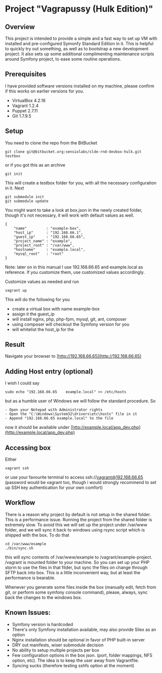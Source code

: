 # Project "Vagrapussy (Hulk Edition)"

## Overview

This project is intended to provide a simple and a fast way to set up VM with installed and pre-configured Symonfy Standard Edition in it. This is helpful to quickly try out something, as well as to bootstrap a new development project. It also sets up some additional complimenting maintenance scripts around Symfony project, to ease some routine operations.

## Prerequisites

I have provided software versions installed on my machine, please confirm if this works on earlier versions for you.

 - VirtualBox 4.2.16 
 - Vagrant 1.2.4
 - Puppet 2.7.11
 - Git 1.7.9.5

## Setup

You need to clone the repo from the BitBucket 

	git clone git@bitbucket.org:sensiolabs/slde-rnd-devbox-hulk.git testbox

or if you got this as an archive

	git init

This will create a testbox folder for you, with all the necessary configuration in it. Next 

	git submodule init
	git submodule update

You might want to take a look at box.json in the newly created folder, though it's not necessary, it will work with default values as well. 

	{
	    "name"         : "example-box",
	    "host_ip"      : "192.168.66.1",
	    "guest_ip"     : "192.168.66.65",
	    "project_name" : "example",
	    "project_root" : "/var/www",
	    "hostname"     : "example.local",
	    "mysql_root"   : "root"
	}


Note: later on in this manual I use 192.168.66.65 and example.local as reference. If you customize them, use customized values accordingly.

Customize values as needed and run 

	vagrant up

This will do the following for you

 - create a virtual box with name example-box
 - assign it the guest_ip
 - will install nginx, php, php-fpm, mysql, git, ant, composer
 - using composer will checkout the Symfony version for you 
 - will whitelist the host_ip for the 


## Result

Navigate your browser to [http://192.168.66.65](http://192.168.66.65)

## Adding Host entry (optional)

I wish I could say 

	sudo echo "192.168.66.65	example.local" >> /etc/hosts

but as a humble user of Windows we will follow the standard procedure. So

	- Open your Notepad with Administrator rights
	- Open the "C:\Windows\System32\drivers\etc\hosts" file in it
	- Append "192.168.66.65 example.local" to the file

now it should be available under [http://example.local/app_dev.php](http://example.local/app_dev.php)

## Accessing box

Either 
	
	vagrant ssh

or use your favourite terminal to access ssh://vagrant@192.168.66.65 (password would be vagrant too, though i would strongly recommend to set up SSH key authentication for your own comfort)

## Workflow

There is a reason why project by default is not setup in the shared folder. This is a performance issue. Running the project from the shared folder is extremely slow. To avoid this we will set up the project under /var/www folder, and we will sync it back to windows using rsync script which is shipped with the box. To do that

	cd /var/www/example
	./bin/sync.sh

this will sync contents of /var/www/example to /vagrant/example-project. /vagrant is mounted folder to your machine. So you can set up your PHP storm to use the files in that filder, but sync the files on change through SFTP back into box. This is a little inconvenient way, but at least the performance is bearable.

Whenever you generate some files inside the box (manually edit, fetch from git, or perform some symfony console command), please, always, sync back the changes to the windows box.




## Known Issues:

- Symfony version is hardcoded
- There's only Symfony installation available, may also provide Silex as an option
- Nginx installation should be optional in favor of PHP built-in server
- DRY out manifests, wiser submodule decision
- No ability to setup multiple projects per box
- Few configuration options in the box json. (port, folder mappings, NFS option, etc). The idea is to keep the user away from Vagrantfile.
- Syncing sucks (therefore testing sshfs option at the moment)
